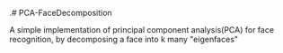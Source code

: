 .# PCA-FaceDecomposition

A simple implementation of principal component analysis(PCA) for face recognition, by decomposing a face into k many "eigenfaces"

